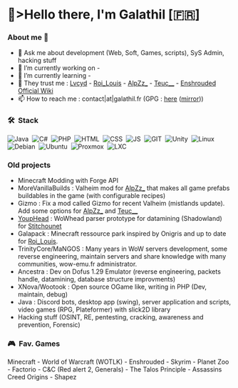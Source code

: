 # 💙>Hello there, I'm Galathil [🇫🇷]
<!--
<picture>
  <source media="(prefers-color-scheme: dark)" srcset="github-profile-banner.jpg">
  <source media="(prefers-color-scheme: light)" srcset="github-profile-banner.jpg">
  <img alt="Github profile banner" src="github-profile-banner.jpg">
</picture>
-->
### About me 👋
- 💬 Ask me about development (Web, Soft, Games, scripts), SyS Admin, hacking stuff
- 🔭 I’m currently working on -
- 🌱 I’m currently learning -
- 💜 They trust me : [Lvcyd](https://www.twitch.tv/lvcyd) - [Roi_Louis](https://www.youtube.com/@RoiLouisMC) - [AlpZz_](https://www.twitch.tv/alpzz_) - [Teuc__](https://www.twitch.tv/teuc__) - [Enshrouded Official Wiki](https://enshrouded.wiki.gg/wiki/Main_Page)
- 📫 How to reach me : contact|at|galathil.fr (GPG : [here](https://keys.openpgp.org/vks/v1/by-fingerprint/476B69451951435798E693227B2F16BBC0C69655) ([mirror](476B69451951435798E693227B2F16BBC0C69655.asc)))

### 🛠 &nbsp;Stack
![Java](https://img.shields.io/badge/Java-05122A?style=flat&logo=java&logoColor=blue)&nbsp;
![C#](https://img.shields.io/badge/C%20Sharp-05122A?style=flat&logo=csharp&logoColor=blue)&nbsp;
![PHP](https://img.shields.io/badge/PHP-05122A?style=flat&logo=php&logoColor=blue)&nbsp;
![HTML](https://img.shields.io/badge/HTML-05122A?style=flat&logo=html5&logoColor=blue)&nbsp;
![CSS](https://img.shields.io/badge/CSS-05122A?style=flat&logo=css3&logoColor=blue)&nbsp;
![JS](https://img.shields.io/badge/JS-05122A?style=flat&logo=javascript&logoColor=blue)&nbsp;
![GIT](https://img.shields.io/badge/GIT-05122A?style=flat&logo=git&logoColor=blue)&nbsp;
![Unity](https://img.shields.io/badge/Unity-05122A?style=flat&logo=unity&logoColor=blue)&nbsp;
![Linux](https://img.shields.io/badge/Linux-05122A?style=flat&logo=linux&logoColor=blue)&nbsp;
![Debian](https://img.shields.io/badge/Debian-05122A?style=flat&logo=debian&logoColor=blue)&nbsp;
![Ubuntu](https://img.shields.io/badge/Ubuntu-05122A?style=flat&logo=ubuntu&logoColor=blue)&nbsp;
![Proxmox](https://img.shields.io/badge/Proxmox-05122A?style=flat&logo=proxmox&logoColor=blue)&nbsp;
![LXC](https://img.shields.io/badge/LXC-05122A?style=flat&logo=lxc&logoColor=blue)&nbsp;

### Old projects
- Minecraft Modding with Forge API
- MoreVanillaBuilds : Valheim mod for [AlpZz_](https://www.twitch.tv/alpzz_) that makes all game prefabs buildables in the game (with configurable recipes)
- Gizmo : Fix a mod called Gizmo for recent Valheim (mistlands update). Add some options for [AlpZz_](https://www.twitch.tv/alpzz_) and [Teuc__](https://www.twitch.tv/teuc__)
- [YoupHead](https://github.com/galathil/YoupHead) : WoWhead parser prototype for datamining (Shadowland) for [Stitchounet](https://github.com/stitch11)
- Galapack : Minecraft ressource park inspired by Onigris and up to date for [Roi_Louis](https://www.twitch.tv/roi_louis).
- TrinityCore/MaNGOS : Many years in WoW servers development, some reverse engineering, maintain servers and share knowledge with many communities, wow-emu.fr administrator.
- Ancestra : Dev on Dofus 1.29 Emulator (reverse engineering, packets handle, datamining, database structure improvments)
- XNova/Wootook : Open source OGame like, writing in PHP (Dev, maintain, debug)
- Java : Discord bots, desktop app (swing), server application and scripts, video games (RPG, Plateformer) with slick2D library
- Hacking stuff (OSINT, RE, pentesting, cracking, awareness and prevention, Forensic)

### 🎮 &nbsp;Fav. Games
Minecraft - World of Warcraft (WOTLK) - Enshrouded - Skyrim - Planet Zoo - Factorio - C&C (Red alert 2, Generals) - The Talos Principle - Assassins Creed Origins - Shapez

<!--
**galathil/galathil** is a ✨ _special_ ✨ repository because its `README.md` (this file) appears on your GitHub profile.

Here are some ideas to get you started:

- 🔭 I’m currently working on ...
- 🌱 I’m currently learning ...
- 👯 I’m looking to collaborate on ...
- 🤔 I’m looking for help with ...
- 💬 Ask me about ...
- 📫 How to reach me: ...
- 😄 Pronouns: ...
- ⚡ Fun fact: ...
-->
